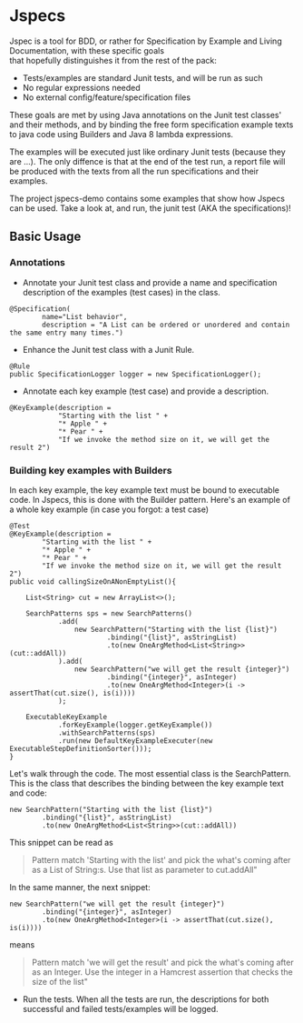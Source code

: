 # Jspecs

Jspec is a tool for BDD, or rather for Specification by Example and Living Documentation, with these specific goals </br>
that hopefully distinguishes it from the rest of the pack:
* Tests/examples are standard Junit tests, and will be run as such
* No regular expressions needed
* No external config/feature/specification files

These goals are met by using Java annotations on the Junit test classes' and their methods,
and by binding the free form specification example texts to java code using Builders and Java 8 lambda expressions.

The examples will be executed just like ordinary Junit tests (because they are ...).
The only diffence is that at the end of the test run, a report file will be produced with the texts from all the
run specifications and their examples.

The project jspecs-demo contains some examples that show how Jspecs can be used. Take a look at, and run,
the junit test (AKA the specifications)!


## Basic Usage

### Annotations
* Annotate your Junit test class and provide a name and specification description of the examples (test cases) in the class.
```
@Specification(
        name="List behavior",
        description = "A List can be ordered or unordered and contain the same entry many times.")
```
* Enhance the Junit test class with a Junit Rule.
```
@Rule
public SpecificationLogger logger = new SpecificationLogger();
```

* Annotate each key example (test case) and provide a description.
```
@KeyExample(description =
            "Starting with the list " +
            "* Apple " +
            "* Pear " +
            "If we invoke the method size on it, we will get the result 2")
```

### Building key examples with Builders
In each key example, the key example text must be bound to executable code. In Jspecs, this is done with the Builder pattern.
Here's an example of a whole key example (in case you forgot: a test case)
```
@Test
@KeyExample(description =
        "Starting with the list " +
        "* Apple " +
        "* Pear " +
        "If we invoke the method size on it, we will get the result 2")
public void callingSizeOnANonEmptyList(){

    List<String> cut = new ArrayList<>();

    SearchPatterns sps = new SearchPatterns()
            .add(
                new SearchPattern("Starting with the list {list}")
                        .binding("{list}", asStringList)
                        .to(new OneArgMethod<List<String>>(cut::addAll))
            ).add(
                new SearchPattern("we will get the result {integer}")
                        .binding("{integer}", asInteger)
                        .to(new OneArgMethod<Integer>(i -> assertThat(cut.size(), is(i))))
            );

    ExecutableKeyExample
            .forKeyExample(logger.getKeyExample())
            .withSearchPatterns(sps)
            .run(new DefaultKeyExampleExecuter(new ExecutableStepDefinitionSorter()));
}
```

Let's walk through the code. The most essential class is the SearchPattern.
This is the class that describes the binding between the key example text and code:
```
new SearchPattern("Starting with the list {list}")
        .binding("{list}", asStringList)
        .to(new OneArgMethod<List<String>>(cut::addAll))
```
This snippet can be read as
> Pattern match 'Starting with the list' and pick the what's coming after as a List of String:s.
> Use that list as parameter to cut.addAll"

In the same manner, the next snippet:
```
new SearchPattern("we will get the result {integer}")
        .binding("{integer}", asInteger)
        .to(new OneArgMethod<Integer>(i -> assertThat(cut.size(), is(i))))
```
means
> Pattern match 'we will get the result' and pick the what's coming after as an Integer.
> Use the integer in a Hamcrest assertion that checks the size of the list"


* Run the tests. When all the tests are run, the descriptions for both successful
and failed tests/examples will be logged.
